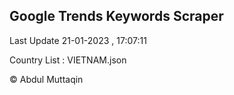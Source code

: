 

## Google Trends Keywords Scraper 
 
Last Update 21-01-2023 , 17:07:11

Country List :
VIETNAM.json



© Abdul Muttaqin 
